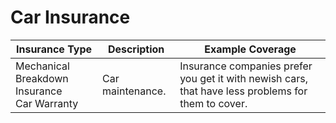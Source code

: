 # Car Insurance

| Insurance Type | Description | Example Coverage |
|----------------|-------------|------------------|
| Mechanical Breakdown Insurance<br>Car Warranty | Car maintenance. | Insurance companies prefer you get it with newish cars, that have less problems for them to cover. | Engine<br>Transmission<br>Belts<br>Suspension<br>Sometimes Oil change<br>Not changing tire |
